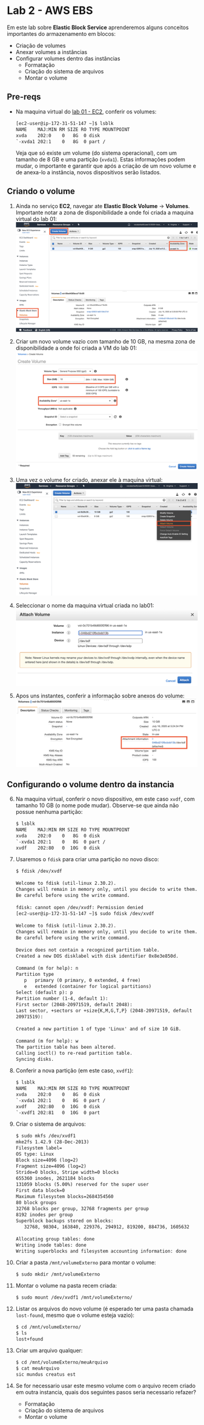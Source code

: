 # Lab 2 - AWS EBS

Em este lab sobre **Elastic Block Service** aprenderemos alguns conceitos importantes do armazenamento em blocos:
 - Criação de volumes
 - Anexar volumes a instâncias
 - Configurar volumes dentro das instâncias
   * Formatação
   * Criação do sistema de arquivos
   * Montar o volume

## Pre-reqs

- Na maquina virtual do [lab 01 - EC2](/mob/cloud/lab01-iaas-ec2.md), conferir os volumes:
    ```
    [ec2-user@ip-172-31-51-147 ~]$ lsblk
    NAME    MAJ:MIN RM SIZE RO TYPE MOUNTPOINT
    xvda    202:0    0   8G  0 disk 
    `-xvda1 202:1    0   8G  0 part /
    ```
    Veja que só existe um volume (do sistema operacional), com um tamanho de 8 GB e uma partição (`xvda1`). Estas informações podem mudar, o importante e garantir que após a criação de um novo volume e de anexa-lo a instância, novos dispositivos serão listados.

## Criando o volume
 
1. Ainda no serviço **EC2**, navegar ate **Elastic Block Volume** -> **Volumes**. Importante notar a zona de disponibilidade a onde foi criada a maquina virtual do lab 01:
   ![](/mob/cloud/img/ebs0.png)

2. Criar um novo volume vazio com tamanho de 10 GB, na mesma zona de disponibilidade a onde foi criada a VM do lab 01:
   ![](/mob/cloud/img/ebs1.png)

3. Uma vez o volume for criado, anexar ele à maquina virtual:
   ![](/mob/cloud/img/ebs2.png)
   
4. Seleccionar o nome da maquina virtual criada no lab01:
   ![](/mob/cloud/img/ebs3.png)

5. Apos uns instantes, conferir a informação sobre anexos do volume:
   ![](/mob/cloud/img/ebs4.png)

## Configurando o volume dentro da instancia

6. Na maquina virtual, conferir o novo dispositivo, em este caso `xvdf`, com tamanho 10 GB (o nome pode mudar). Observe-se que ainda não possue nenhuma partição:
    ```
    $ lsblk
    NAME    MAJ:MIN RM SIZE RO TYPE MOUNTPOINT
    xvda    202:0    0   8G  0 disk 
    `-xvda1 202:1    0   8G  0 part /
    xvdf    202:80   0  10G  0 disk
    ```
    
7. Usaremos o `fdisk` para criar uma partição no novo disco:
   ```
   $ fdisk /dev/xvdf

   Welcome to fdisk (util-linux 2.30.2).
   Changes will remain in memory only, until you decide to write them.
   Be careful before using the write command.

   fdisk: cannot open /dev/xvdf: Permission denied
   [ec2-user@ip-172-31-51-147 ~]$ sudo fdisk /dev/xvdf

   Welcome to fdisk (util-linux 2.30.2).
   Changes will remain in memory only, until you decide to write them.
   Be careful before using the write command.

   Device does not contain a recognized partition table.
   Created a new DOS disklabel with disk identifier 0x8e3e850d.

   Command (m for help): n
   Partition type
      p   primary (0 primary, 0 extended, 4 free)
      e   extended (container for logical partitions)
   Select (default p): p
   Partition number (1-4, default 1): 
   First sector (2048-20971519, default 2048): 
   Last sector, +sectors or +size{K,M,G,T,P} (2048-20971519, default 20971519): 

   Created a new partition 1 of type 'Linux' and of size 10 GiB.

   Command (m for help): w
   The partition table has been altered.
   Calling ioctl() to re-read partition table.
   Syncing disks.

   ```
8. Conferir a nova partição (em este caso, `xvdf1`):
   ```
   $ lsblk 
   NAME    MAJ:MIN RM SIZE RO TYPE MOUNTPOINT
   xvda    202:0    0   8G  0 disk 
   `-xvda1 202:1    0   8G  0 part /
   xvdf    202:80   0  10G  0 disk 
   `-xvdf1 202:81   0  10G  0 part
   ```

9. Criar o sistema de arquivos:
   ```
   $ sudo mkfs /dev/xvdf1
   mke2fs 1.42.9 (28-Dec-2013)
   Filesystem label=
   OS type: Linux
   Block size=4096 (log=2)
   Fragment size=4096 (log=2)
   Stride=0 blocks, Stripe width=0 blocks
   655360 inodes, 2621184 blocks
   131059 blocks (5.00%) reserved for the super user
   First data block=0
   Maximum filesystem blocks=2684354560
   80 block groups
   32768 blocks per group, 32768 fragments per group
   8192 inodes per group
   Superblock backups stored on blocks: 
      32768, 98304, 163840, 229376, 294912, 819200, 884736, 1605632

   Allocating group tables: done                            
   Writing inode tables: done                            
   Writing superblocks and filesystem accounting information: done 
   ```

10. Criar a pasta `/mnt/volumeExterno` para montar o volume:
    ```
    $ sudo mkdir /mnt/volumeExterno
    ```

11. Montar o volume na pasta recem criada:
    ```
    $ sudo mount /dev/xvdf1 /mnt/volumeExterno/
    ```

12. Listar os arquivos do novo volume (é esperado ter uma pasta chamada `lost-found`, mesmo que o volume esteja vazio):
    ```
    $ cd /mnt/volumeExterno/
    $ ls
    lost+found
    ```

13. Criar um arquivo qualquer:
    ```
    $ cd /mnt/volumeExterno/meuArquivo
    $ cat meuArquivo 
    sic mundus creatus est
    ```

14. Se for necessario usar este mesmo volume com o arquivo recem criado em outra instancia, quais dos seguintes pasos seria necessario refazer?
    - Formatação
    - Criação do sistema de arquivos
    - Montar o volume
